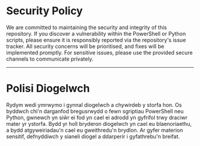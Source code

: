 # Security Policy

We are committed to maintaining the security and integrity of this repository. If you discover a vulnerability within the PowerShell or Python scripts, please ensure it is responsibly reported via the repository's issue tracker. 
All security concerns will be prioritised, and fixes will be implemented promptly. For sensitive issues, please use the provided secure channels to communicate privately.

----------------------------------------------------------------------------------------------------------------------
# Polisi Diogelwch

Rydym wedi ymrwymo i gynnal diogelwch a chywirdeb y storfa hon. Os byddwch chi'n darganfod bregusrwydd o fewn sgriptiau PowerShell neu Python, gwnewch yn siŵr ei fod yn cael ei adrodd yn gyfrifol trwy draciwr mater yr ystorfa. Bydd yr holl bryderon diogelwch yn cael eu blaenoriaethu, a bydd atgyweiriadau'n cael eu gweithredu'n brydlon. Ar gyfer materion sensitif, defnyddiwch y sianeli diogel a ddarperir i gyfathrebu'n breifat.
